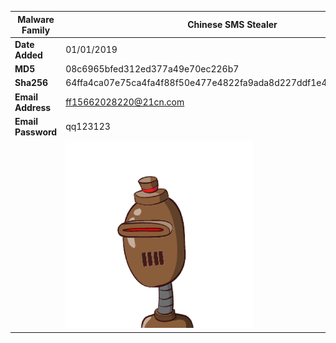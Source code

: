 | Malware Family     | Chinese SMS Stealer                                          |
| ------------------ | ------------------------------------------------------------ |
| **Date Added**     | 01/01/2019                                                   |
| **MD5**            | 08c6965bfed312ed377a49e70ec226b7                             |
| **Sha256**         | 64ffa4ca07e75ca4fa4f88f50e477e4822fa9ada8d227ddf1e42371ac521d853 |
| **Email Address**  | ff15662028220@21cn.com                                       |
| **Email Password** | qq123123                                                     |
|                    | ![](./assets/64ffa4ca07e75ca4fa4f88f50e477e4822fa9ada8d227ddf1e42371ac521d853.png) |

